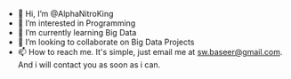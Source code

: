- 👋 Hi, I’m @AlphaNitroKing
- 👀 I’m interested in Programming  
- 🌱 I’m currently learning Big Data
- 💞️ I’m looking to collaborate on Big Data Projects
- 📫 How to reach me. It's simple, just email me at sw.baseer@gmail.com. And i will contact you as soon as i can.
<!---
AlphaNitroKing/AlphaNitroKing is a ✨ special ✨ repository because its `README.md` (this file) appears on your GitHub profile.
You can click the Preview link to take a look at your changes.
--->
